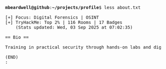 <pre>

<strong>mbeardwell@github</strong>:<strong>~/projects/profile</strong>$ less about.txt

[+] Focus: Digital Forensics | OSINT
[+] TryHackMe: Top 2% | 116 Rooms | 17 Badges
    (Stats updated: Wed, 03 Sep 2025 at 07:02:35)

== Bio ==

Training in practical security through hands-on labs and digital investigations.

(END)
:
</pre>
